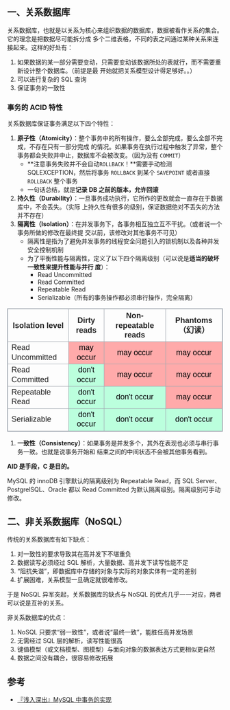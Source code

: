 ## 一、关系数据库

关系数据库，也就是以关系为核心来组织数据的数据库，数据被看作关系的集合。它的理念是把数据尽可能拆分成
多个二维表格，不同的表之间通过某种关系来连接起来。这样的好处有：

1. 如果数据的某一部分需要变动，只需要变动该数据所处的表就行，而不需要重新设计整个数据库。（前提是最
   开始就把关系模型设计得足够好。。）
1. 可以进行复杂的 SQL 查询
1. 保证事务的一致性

### 事务的 ACID 特性

关系数据库保证事务满足以下四个特性：

1. **原子性（Atomicity）**：整个事务中的所有操作，要么全部完成，要么全部不完成，不存在只有一部分完成
   的情况。如果事务在执行过程中触发了异常，整个事务都会失败并中止，数据库不会被改变。（因为没有
   `COMMIT`）
   - **注意事务失败并不会自动`ROLLBACK`！**需要手动检测 SQLEXCEPTION，然后将事务 `ROLLBACK` 到某个
     `SAVEPOINT` 或者直接 `ROLLBACK` 整个事务
   - 一句话总结，就是**记录 DB 之前的版本，允许回滚**
1. **持久性（Durability）**：一旦事务成功执行，它所作的更改就会一直存在于数据库中，不会丢失。（实际
   上持久性有很多的级别，保证数据绝对不丢失的方法并不存在）
1. **隔离性（Isolation）**：在并发事务下，各事务相互独立互不干扰。（或者说一个事务所做的修改在最终提
   交以前，该修改对其他事务不可见）
   - 隔离性是指为了避免并发事务的线程安全问题引入的锁机制以及各种并发安全控制机制
   - 为了平衡性能与隔离性，定义了以下四个隔离级别（可以说是**适当的破坏一致性来提升性能与并行
     度**）：
     - Read Uncommitted
     - Read Committed
     - Repeatable Read
     - Serializable（所有的事务操作都必须串行操作，完全隔离）

<table class="wikitable"
       style="color:rgb(34,34,34);border:1px solid rgb(162,169,177);border-collapse:collapse;font-family:sans-serif;line-height:22.4px;">
    <tbody>
    <tr>
        <th style="border:1px solid rgb(162,169,177);text-align:center;">
            <span style="font-size:18px;">Isolation level</span></th>
        <th style="border:1px solid rgb(162,169,177);text-align:center;">
            <span style="font-size:18px;">Dirty reads</span></th>
        <th style="border:1px solid rgb(162,169,177);text-align:center;">
            <span style="font-size:18px;">Non-repeatable reads</span></th>
        <th style="border:1px solid rgb(162,169,177);text-align:center;">
            <span style="font-size:18px;">Phantoms（幻读）</span></th>
    </tr>
    <tr>
        <td style="border:1px solid rgb(162,169,177);"><span style="font-size:18px;">Read Uncommitted</span></td>
        <td class="no table-no"
            style="border:1px solid rgb(162,169,177);color:#000000;vertical-align:middle;text-align:center;background:rgb(255,170,170);">
            <span style="font-size:18px;">may occur</span></td>
        <td class="no table-no"
            style="border:1px solid rgb(162,169,177);color:#000000;vertical-align:middle;text-align:center;background:rgb(255,170,170);">
            <span style="font-size:18px;">may occur</span></td>
        <td class="no table-no"
            style="border:1px solid rgb(162,169,177);color:#000000;vertical-align:middle;text-align:center;background:rgb(255,170,170);">
            <span style="font-size:18px;">may occur</span></td>
    </tr>
    <tr>
        <td style="border:1px solid rgb(162,169,177);"><span style="font-size:18px;">Read Committed</span></td>
        <td class="yes2 table-yes2"
            style="border:1px solid rgb(162,169,177);color:#000000;vertical-align:middle;text-align:center;background:rgb(187,255,221);">
            <span style="font-size:18px;">don't occur</span></td>
        <td class="no table-no"
            style="border:1px solid rgb(162,169,177);color:#000000;vertical-align:middle;text-align:center;background:rgb(255,170,170);">
            <span style="font-size:18px;">may occur</span></td>
        <td class="no table-no"
            style="border:1px solid rgb(162,169,177);color:#000000;vertical-align:middle;text-align:center;background:rgb(255,170,170);">
            <span style="font-size:18px;">may occur</span></td>
    </tr>
    <tr>
        <td style="border:1px solid rgb(162,169,177);"><span style="font-size:18px;">Repeatable Read</span></td>
        <td class="yes2 table-yes2"
            style="border:1px solid rgb(162,169,177);color:#000000;vertical-align:middle;text-align:center;background:rgb(187,255,221);">
            <span style="font-size:18px;">don't occur</span></td>
        <td class="yes2 table-yes2"
            style="border:1px solid rgb(162,169,177);color:#000000;vertical-align:middle;text-align:center;background:rgb(187,255,221);">
            <span style="font-size:18px;">don't occur</span></td>
        <td class="no table-no"
            style="border:1px solid rgb(162,169,177);color:#000000;vertical-align:middle;text-align:center;background:rgb(255,170,170);">
            <span style="font-size:18px;">may occur</span></td>
    </tr>
    <tr>
        <td style="border:1px solid rgb(162,169,177);"><span style="font-size:18px;">Serializable</span></td>
        <td class="yes2 table-yes2"
            style="border:1px solid rgb(162,169,177);color:#000000;vertical-align:middle;text-align:center;background:rgb(187,255,221);">
            <span style="font-size:18px;">don't occur</span></td>
        <td class="yes2 table-yes2"
            style="border:1px solid rgb(162,169,177);color:#000000;vertical-align:middle;text-align:center;background:rgb(187,255,221);">
            <span style="font-size:18px;">don't occur</span></td>
        <td class="yes2 table-yes2"
            style="border:1px solid rgb(162,169,177);color:#000000;vertical-align:middle;text-align:center;background:rgb(187,255,221);">
            <span style="font-size:18px;">don't occur</span></td>
    </tr>
    </tbody>
</table>

1. **一致性（Consistency）**：如果事务是并发多个，其外在表现也必须与串行事务一致。也就是说事务开始和
   结束之间的中间状态不会被其他事务看到。

**AID 是手段，C 是目的。**

MySQL 的 innoDB 引擎默认的隔离级别为 Repeatable Read，而 SQL Server、PostgrelSQL、Oracle 都以 Read
Committed 为默认隔离级别。隔离级别可手动修改。

## 二、非关系数据库（NoSQL）

传统的关系数据库有如下缺点：

1. 对一致性的要求导致其在高并发下不堪重负
1. 数据读写必须经过 SQL 解析，大量数据、高并发下读写性能不足
1. “阻抗失谐”，即数据库中存储的对象与实际的对象实体有一定的差别
1. 扩展困难，关系模型一旦确定就很难修改。

于是 NoSQL 异军突起，关系数据库的缺点与 NoSQL 的优点几乎一一对应，两者可以说是互补的关系。

非关系数据库的优点：

1. NoSQL 只要求“弱一致性”，或者说“最终一致”，能胜任高并发场景
1. 无需经过 SQL 层的解析，读写性能很高
1. 键值模型（或文档模型、图模型）与面向对象的数据表达方式更相似更自然
1. 数据之间没有耦合，很容易修改拓展

## 参考

- [『浅入深出』MySQL 中事务的实现](https://draveness.me/mysql-transaction)
